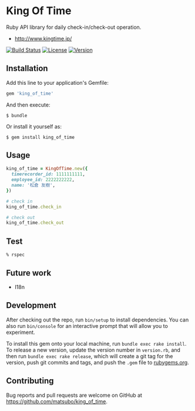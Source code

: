 # King Of Time

Ruby API library for daily check-in/check-out operation.

- http://www.kingtime.jp/

[![Build Status](https://travis-ci.org/matsubo/king_of_time.svg?branch=master)](https://travis-ci.org/matsubo/king_of_time)
[![License](https://img.shields.io/badge/license-MIT-brightgreen.svg?style=flat-square)](http://opensource.org/licenses/MIT)
[![Version](https://img.shields.io/gem/v/vcr.svg?style=flat-square)](https://rubygems.org/gems/king_of_time)



## Installation

Add this line to your application's Gemfile:

```ruby
gem 'king_of_time'
```

And then execute:

    $ bundle

Or install it yourself as:

    $ gem install king_of_time

## Usage


```ruby
king_of_time = KingOfTime.new({
  timerecorder_id: 1111111111,
  employee_id: 2222222222,
  name: '松倉 友樹',
})

# check in
king_of_time.check_in

# check out
king_of_time.check_out
```


## Test


```
% rspec
```

## Future work

- I18n

## Development

After checking out the repo, run `bin/setup` to install dependencies. You can also run `bin/console` for an interactive prompt that will allow you to experiment.

To install this gem onto your local machine, run `bundle exec rake install`. To release a new version, update the version number in `version.rb`, and then run `bundle exec rake release`, which will create a git tag for the version, push git commits and tags, and push the `.gem` file to [rubygems.org](https://rubygems.org).

## Contributing

Bug reports and pull requests are welcome on GitHub at https://github.com/matsubo/king_of_time.

